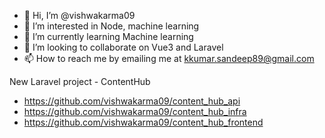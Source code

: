 - 👋 Hi, I’m @vishwakarma09
- 👀 I’m interested in Node, machine learning
- 🌱 I’m currently learning Machine learning
- 💞️ I’m looking to collaborate on Vue3 and Laravel
- 📫 How to reach me by emailing me at kkumar.sandeep89@gmail.com

<!---
vishwakarma09/vishwakarma09 is a ✨ special ✨ repository because its `README.md` (this file) appears on your GitHub profile.
You can click the Preview link to take a look at your changes.
--->
New Laravel project - ContentHub
- https://github.com/vishwakarma09/content_hub_api
- https://github.com/vishwakarma09/content_hub_infra
- https://github.com/vishwakarma09/content_hub_frontend
